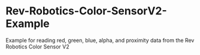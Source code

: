 # Rev-Robotics-Color-SensorV2-Example
Example for reading red, green, blue, alpha, and proximity data from the Rev Robotics Color Sensor V2
